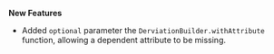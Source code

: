 **New Features**

* Added `optional` parameter the `DerviationBuilder.withAttribute` function, allowing a dependent attribute to be missing.